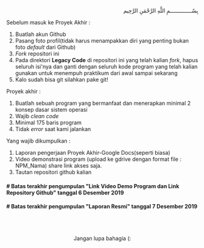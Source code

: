 <p align=right>
بِسْــــــــــــــمِ اللَّهِ الرَّحْمَنِ الرَّحِيم 
</p>

Sebelum masuk ke Proyek Akhir :
1. Buatlah akun Github
2. Pasang foto profil(tidak harus menampakkan diri yang penting bukan foto <i>default</i> dari Github)
3. <i>Fork</i> repositori ini
4. Pada direktori <b>Legacy Code</b> di repositori ini yang telah kalian <i>fork</i>, hapus seluruh isi'nya dan ganti dengan seluruh kode program yang telah kalian gunakan untuk menempuh praktikum dari awal sampai sekarang
5. Kalo sudah bisa git silahkan pake git!

Proyek akhir :
1. Buatlah sebuah program yang bermanfaat dan menerapkan minimal 2 konsep dasar sistem operasi
2. Wajib <i>clean code</i>
3. Minimal 175 baris program
4. Tidak <i>error</i> saat kami jalankan

Yang wajib dikumpulkan :
1. Laporan pengerjaan Proyek Akhir-Google Docs(seperti biasa)
2. Video demonstrasi program (upload ke gdrive dengan format file : NPM_Nama) share link akses saja.
3. Tautan repositori github kalian

#### <b> # Batas terakhir pengumpulan "Link Video Demo Program dan Link Repository Github" tanggal </b> 6 Desember 2019

#### <b> # Batas terakhir pengumpulan "Laporan Resmi" tanggal </b> 7 Desember 2019

<br>
<br>

<p align=center>
  Jangan lupa bahagia (:
</p>

